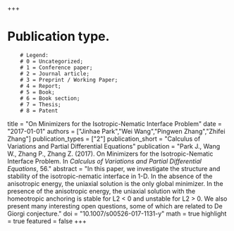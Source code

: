 +++
# Publication type.
        # Legend: 
        # 0 = Uncategorized; 
        # 1 = Conference paper; 
        # 2 = Journal article;
        # 3 = Preprint / Working Paper; 
        # 4 = Report; 
        # 5 = Book; 
        # 6 = Book section;
        # 7 = Thesis; 
        # 8 = Patent
title = "On Minimizers for the Isotropic-Nematic Interface Problem"
date = "2017-01-01"
authors = ["Jinhae Park","Wei Wang","Pingwen Zhang","Zhifei Zhang"]
publication_types = ["2"]
publication_short = "Calculus of Variations and Partial Differential Equations"
publication = "Park J., Wang W., Zhang P., Zhang Z. (2017). On Minimizers for the Isotropic-Nematic Interface Problem. In _Calculus of Variations and Partial Differential Equations_, 56."
abstract = "In this paper, we investigate the structure and stability of the isotropic-nematic interface in 1-D. In the absence of the anisotropic energy, the uniaxial solution is the only global minimizer. In the presence of the anisotropic energy, the uniaxial solution with the homeotropic anchoring is stable for L2 < 0 and unstable for L2 > 0. We also present many interesting open questions, some of which are related to De Giorgi conjecture."
doi = "10.1007/s00526-017-1131-y"
math = true
highlight = true
featured = false
+++